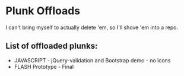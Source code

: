 # Plunk Offloads
I can't bring myself to actually delete 'em, so I'll shove 'em into a repo.

## List of offloaded plunks:
* JAVASCRIPT - jQuery-validation and Bootstrap demo - no icons
* FLASH Prototype - Final

